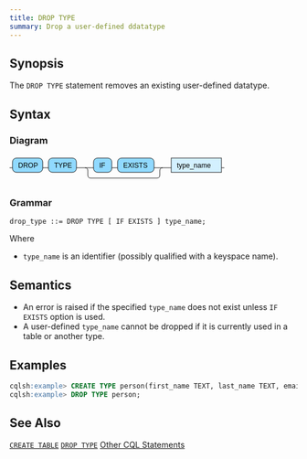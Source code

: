 ```yaml
---
title: DROP TYPE
summary: Drop a user-defined ddatatype
---
```


## Synopsis
The `DROP TYPE` statement removes an existing user-defined datatype.

## Syntax

### Diagram
<svg version="1.1" xmlns:xlink="http://www.w3.org/1999/xlink" xmlns="http://www.w3.org/2000/svg" width="376" height="50" viewbox="0 0 376 50"><defs><style type="text/css">.c{fill:none;stroke:#222222;}.j{fill:#000000;font-family:Verdana,Sans-serif;font-size:12px;}.l{fill:#90d9ff;stroke:#222222;}.r{fill:#d3f0ff;stroke:#222222;}</style></defs><path class="c" d="M0 22h5m53 0h10m49 0h30m32 0h10m64 0h20m-141 0q5 0 5 5v8q0 5 5 5h116q5 0 5-5v-8q0-5 5-5m5 0h10m88 0h5"/><rect class="l" x="5" y="5" width="53" height="25" rx="7"/><text class="j" x="15" y="22">DROP</text><rect class="l" x="68" y="5" width="49" height="25" rx="7"/><text class="j" x="78" y="22">TYPE</text><rect class="l" x="147" y="5" width="32" height="25" rx="7"/><text class="j" x="157" y="22">IF</text><rect class="l" x="189" y="5" width="64" height="25" rx="7"/><text class="j" x="199" y="22">EXISTS</text><a xlink:href="#type_name"><rect class="r" x="283" y="5" width="88" height="25"/><text class="j" x="293" y="22">type_name</text></a></svg>

### Grammar
```
drop_type ::= DROP TYPE [ IF EXISTS ] type_name;
```
Where

- `type_name` is an identifier (possibly qualified with a keyspace name).

## Semantics

- An error is raised if the specified `type_name` does not exist unless `IF EXISTS` option is used.
- A user-defined `type_name` cannot be dropped if it is currently used in a table or another type.

## Examples

``` sql
cqlsh:example> CREATE TYPE person(first_name TEXT, last_name TEXT, email TEXT);
cqlsh:example> DROP TYPE person;
```

## See Also
[`CREATE TABLE`](../ddl_create_table)
[`DROP TYPE`](../ddl_drop_keyspace)
[Other CQL Statements](..)
